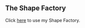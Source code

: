 ## The Shape Factory

Click [here](https://rb-parmar.github.io/The-Shape-Factory/) to use my Shape Factory.